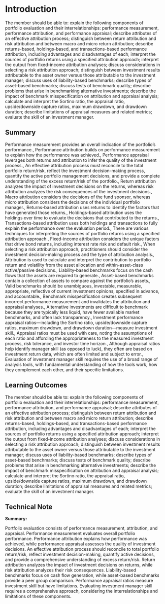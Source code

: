 # Introduction

The member should be able to: explain the following components of portfolio evaluation and their interrelationships: performance measurement, performance attribution, and performance appraisal; describe attributes of an effective attribution process; distinguish between return attribution and risk attribution and between macro and micro return attribution; describe returns-based, holdings-based, and transactions-based performance attribution, including advantages and disadvantages of each; interpret the sources of portfolio returns using a specified attribution approach; interpret the output from fixed-income attribution analyses; discuss considerations in selecting a risk attribution approach; distinguish between investment results attributable to the asset owner versus those attributable to the investment manager; discuss uses of liability-based benchmarks; describe types of asset-based benchmarks; discuss tests of benchmark quality; describe problems that arise in benchmarking alternative investments; describe the impact of benchmark misspecification on attribution and appraisal analysis; calculate and interpret the Sortino ratio, the appraisal ratio, upside/downside capture ratios, maximum drawdown, and drawdown duration; describe limitations of appraisal measures and related metrics; evaluate the skill of an investment manager.

## Summary

Performance measurement provides an overall indication of the portfolio’s performance., Performance attribution builds on performance measurement to explain how the performance was achieved., Performance appraisal leverages both returns and attribution to infer the quality of the investment process., An effective attribution process must reconcile to the total portfolio return/risk, reflect the investment decision-making process, quantify the active portfolio management decisions, and provide a complete understanding of the excess return/risk of the portfolio., Return attribution analyzes the impact of investment decisions on the returns, whereas risk attribution analyzes the risk consequences of the investment decisions., Macro attribution considers the decisions of the fund sponsor, whereas micro attribution considers the decisions of the individual portfolio manager., Returns-based attribution uses returns to identify the factors that have generated those returns., Holdings-based attribution uses the holdings over time to evaluate the decisions that contributed to the returns., Transactions-based attribution uses both holdings and transactions to fully explain the performance over the evaluation period., There are various techniques for interpreting the sources of portfolio returns using a specified attribution approach., Fixed-income attribution considers the unique factors that drive bond returns, including interest rate risk and default risk., When selecting a risk attribution approach, practitioners should consider the investment decision-making process and the type of attribution analysis., Attribution is used to calculate and interpret the contribution to portfolio return and volatility from the asset allocation and within-asset-class active/passive decisions., Liability-based benchmarks focus on the cash flows that the assets are required to generate., Asset-based benchmarks contain a collection of assets to compare against the portfolio’s assets., Valid benchmarks should be unambiguous, investable, measurable, appropriate, reflective of current investment opinions, specified in advance, and accountable., Benchmark misspecification creates subsequent incorrect performance measurement and invalidates the attribution and appraisal analyses., Alternative investments are difficult to benchmark because they are typically less liquid, have fewer available market benchmarks, and often lack transparency., Investment performance appraisal ratios—including the Sortino ratio, upside/downside capture ratios, maximum drawdown, and drawdown duration—measure investment skill., Appraisal ratios must be used with care, noting the assumptions of each ratio and affording the appropriateness to the measured investment process, risk tolerance, and investor time horizon., Although appraisal ratios help identify manager skill (as opposed to luck), they often are based on investment return data, which are often limited and subject to error., Evaluation of investment manager skill requires the use of a broad range of analysis tools, with fundamental understanding of how the tools work, how they complement each other, and their specific limitations.

## Learning Outcomes

The member should be able to: explain the following components of portfolio evaluation and their interrelationships: performance measurement, performance attribution, and performance appraisal; describe attributes of an effective attribution process; distinguish between return attribution and risk attribution and between macro and micro return attribution; describe returns-based, holdings-based, and transactions-based performance attribution, including advantages and disadvantages of each; interpret the sources of portfolio returns using a specified attribution approach; interpret the output from fixed-income attribution analyses; discuss considerations in selecting a risk attribution approach; distinguish between investment results attributable to the asset owner versus those attributable to the investment manager; discuss uses of liability-based benchmarks; describe types of asset-based benchmarks; discuss tests of benchmark quality; describe problems that arise in benchmarking alternative investments; describe the impact of benchmark misspecification on attribution and appraisal analysis; calculate and interpret the Sortino ratio, the appraisal ratio, upside/downside capture ratios, maximum drawdown, and drawdown duration; describe limitations of appraisal measures and related metrics; evaluate the skill of an investment manager.

## Technical Note

**Summary:**

Portfolio evaluation consists of performance measurement, attribution, and appraisal. Performance measurement evaluates overall portfolio performance. Performance attribution explains how performance was achieved, while performance appraisal assesses the quality of investment decisions. An effective attribution process should reconcile to total portfolio return/risk, reflect investment decision-making, quantify active decisions, and provide a comprehensive understanding of excess return/risk. Return attribution analyzes the impact of investment decisions on returns, while risk attribution analyzes their risk consequences. Liability-based benchmarks focus on cash flow generation, while asset-based benchmarks provide a peer group comparison. Performance appraisal ratios measure investment skill but have limitations. Evaluating investment manager skill requires a comprehensive approach, considering the interrelationships and limitations of these components.